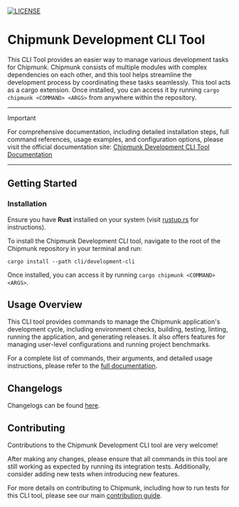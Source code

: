 [![LICENSE](https://img.shields.io/badge/License-Apache_2.0-blue.svg)](LICENSE.txt)

# Chipmunk Development CLI Tool

This CLI Tool provides an easier way to manage various development tasks for Chipmunk.
Chipmunk consists of multiple modules with complex dependencies on each other, and this tool helps streamline the development process by coordinating these tasks seamlessly.
This tool acts as a cargo extension. Once installed, you can access it by running `cargo chipmunk <COMMAND> <ARGS>` from anywhere within the repository.

---

> [!IMPORTANT]
> For comprehensive documentation, including detailed installation steps, full command references, usage examples, and configuration options, please visit the official documentation site: [Chipmunk Development CLI Tool Documentation]({URL_TO_PUBLISHED_CLI_DOCS})

---

## Getting Started

### Installation

Ensure you have **Rust** installed on your system (visit [rustup.rs](https://rustup.rs/) for instructions).

To install the Chipmunk Development CLI tool, navigate to the root of the Chipmunk repository in your terminal and run:

`cargo install --path cli/development-cli`

Once installed, you can access it by running `cargo chipmunk <COMMAND> <ARGS>`.

## Usage Overview

This CLI tool provides commands to manage the Chipmunk application's development cycle, including environment checks, building, testing, linting, running the application, and generating releases. It also offers features for managing user-level configurations and running project benchmarks.

For a complete list of commands, their arguments, and detailed usage instructions, please refer to the [full documentation](https://esrlabs.github.io/chipmunk/contributing/dev-cli/).

## Changelogs

Changelogs can be found [here](CHANGELOG.md).

## Contributing

Contributions to the Chipmunk Development CLI tool are very welcome!

After making any changes, please ensure that all commands in this tool are still working as expected by running its integration tests. Additionally, consider adding new tests when introducing new features.

For more details on contributing to Chipmunk, including how to run tests for this CLI tool, please see our main [contribution guide](https://esrlabs.github.io/chipmunk/contributing/welcome/).
